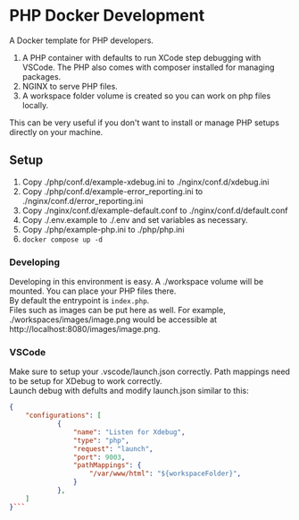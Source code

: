 # PHP Docker Development
A Docker template for PHP developers.    

1. A PHP container with defaults to run XCode step debugging with VSCode. The PHP also comes with composer installed for managing packages.
2. NGINX to serve PHP files.
3. A workspace folder volume is created so you can work on php files locally.

This can be very useful if you don't want to install or manage PHP setups directly on your machine.

## Setup
1. Copy ./php/conf.d/example-xdebug.ini to ./nginx/conf.d/xdebug.ini
2. Copy ./php/conf.d/example-error_reporting.ini to ./nginx/conf.d/error_reporting.ini
3. Copy ./nginx/conf.d/example-default.conf to ./nginx/conf.d/default.conf
4. Copy ./.env.example to ./.env and set variables as necessary.
5. Copy ./php/example-php.ini to ./php/php.ini
6. `docker compose up -d`

### Developing
Developing in this environment is easy. A ./workspace volume will be mounted. You can place your PHP files there.  
By default the entrypoint is `index.php`.  
Files such as images can be put here as well. For example, ./workspaces/images/image.png would be accessible at http://localhost:8080/images/image.png.  

### VSCode
Make sure to setup your .vscode/launch.json correctly. Path mappings need to be setup for XDebug to work correctly.  
Launch debug with defults and modify launch.json similar to this:
```json
{
    "configurations": [
            {
                "name": "Listen for Xdebug",
                "type": "php",
                "request": "launch",
                "port": 9003,
                "pathMappings": {
                    "/var/www/html": "${workspaceFolder}",
                }
            },
    ]
}```
